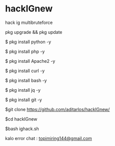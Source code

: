 # hackIGnew
hack ig multibruteforce

pkg upgrade && pkg update 


$ pkg install python -y 


$ pkg install php -y 


$ pkg install Apache2 -y 


$ pkg install curl -y 


$ pkg install bash -y 


$ pkg install jq -y 


$ pkg install git -y 


$git clone https://github.com/aditarlos/hackIGnew/


$cd hackIGnew


$bash ighack.sh

kalo error chat : topimiring144@gmail.com

